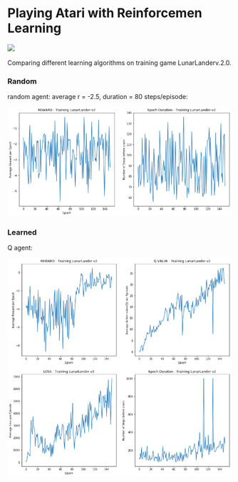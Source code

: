 # Playing Atari with Reinforcemen Learning


<img src=https://raw.githubusercontent.com/celisun/2017-18Playing_Atari_with_Reinforcement_Learning/master/results_table.png width="400">

Comparing different learning algorithms on training game LunarLanderv.2.0.

### Random 
random agent: average r = -2.5, duration = 80 steps/episode:

<img src="https://raw.githubusercontent.com/celisun/2017-18Playing_Atari_with_DeepQLearning/master/results-random.png" width="600">

### Learned
Q agent: 

<img src="https://raw.githubusercontent.com/celisun/2017-18Playing_Atari_with_DeepQLearning/master/results-Q.png" width="600">
